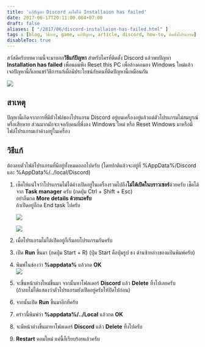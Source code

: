 ```yaml
---
title: 'แก้ปัญหา Discord ลงไม่ได้ Installaion has failed'
date: 2017-06-17T20:11:00.004+07:00
draft: false
aliases: [ "/2017/06/discord-installaion-has-failed.html" ]
tags : [blog, วิธีการ, game, แก้ปัญหา, article, discord, how-to, ติดตั้งโปรแกรม]
disableToc: true
---
```

  
สวัสดีครับบทความนี้จะมาบอก**วิธีแก้ปัญหา** สำหรับใครที่ติดตั้ง Discord แล้วพบปัญหา **Installation has failed**  เพื่อนผมพึง Reset this PC เพื่อล้างคอมลง Windows ใหม่แล้วเจอปัญหานี้ก็เลยแชร์วิธีการแก้เผื่อมีประโยชน์กับคนที่ติดปัญหานี้เหมือนกัน  

[![](https://4.bp.blogspot.com/-5G8tFZbxAic/WUUfl_kUVrI/AAAAAAAAB3k/TsXFNN3GPeEB3R3BF-GdAWUH9w3Oh-5MwCLcBGAs/s320/error.jpg)](https://4.bp.blogspot.com/-5G8tFZbxAic/WUUfl_kUVrI/AAAAAAAAB3k/TsXFNN3GPeEB3R3BF-GdAWUH9w3Oh-5MwCLcBGAs/s1600/error.jpg)

  
## สาเหตุ

ปัญหานี้เกิดจากการที่มีตัวไฟล์ของโปรแกรม Discord อยู่บนเครื่องอยู่แล้วแต่ตัวโปรแกรมไม่สมบูรณ์หรือเสียหาย ส่วนมากมักจะเจอกับคนที่พึ่งลง Windows ใหม่ หรือ Reset Windows มาหรือมีไฟล์โปรแกรมเก่าค้างอยู่ในเครื่อง  

## วิธีแก้

ต้องลบตัวไฟล์โปรแกรมที่มีอยู่ทั้งหมดออกไปครับ (โดยปกติแล้วจะอยู่ที่ %AppData%/Discord และ %AppData%/../local/Discord)  

1.  เช็คให้แน่ใจว่าโปรแกรมไม่ได้ค้างเปิดอยู่ในเครื่องรวมไปถึง**ไม่ได้เปิดในบราวเซอร์**ด้วยครับ เช็คได้จาก **Task manager** ครับ (กดปุ่ม Ctrl + Shift + Esc)  
    อย่าลืมกด **More details ด้วยนะครับ**  
    ถ้าเปิดอยู่ก็กด End task ไปครับ  
    
    [![](https://1.bp.blogspot.com/-eMBkioQR0yA/XKm-VI736QI/AAAAAAAAF5M/-2cBv9YhICIVo6_SINeGDyDeF6q1ARJTwCLcBGAs/s320/task-manager-more-details.png)](https://1.bp.blogspot.com/-eMBkioQR0yA/XKm-VI736QI/AAAAAAAAF5M/-2cBv9YhICIVo6_SINeGDyDeF6q1ARJTwCLcBGAs/s1600/task-manager-more-details.png)
    
      
    [![](https://1.bp.blogspot.com/-KQ0yB4Ls94U/WUUfqC2CopI/AAAAAAAAB3o/_LcMlmOQ0CUgmNs4s81m7JhQSu8-7VoLACLcBGAs/s500/taskmanger.jpg)](https://1.bp.blogspot.com/-KQ0yB4Ls94U/WUUfqC2CopI/AAAAAAAAB3o/_LcMlmOQ0CUgmNs4s81m7JhQSu8-7VoLACLcBGAs/s1600/taskmanger.jpg)
2.  เมื่อโปรแกรมไม่ได้เปิดอยู่ก็เริ่มลบโปรแกรมกันครับ
3.  เปิด **Run** ขึ้นมา (กดปุ่ม Start + R) (ปุ่ม Start คือปุ่มรูป ธง ด้านซ้ายล่างของแป้นพิมพ์ครับ)
4.  พิมพ์ในช่องว่า **%appdata%** แล้วกด **OK**  
    [![](https://3.bp.blogspot.com/-9ISF6BT7kEU/WUUfunuEDxI/AAAAAAAAB3s/wYHvbtUtmPcwhjU0x6VIX3GMjMuMW7IzwCLcBGAs/s320/windows_run.jpg)](https://3.bp.blogspot.com/-9ISF6BT7kEU/WUUfunuEDxI/AAAAAAAAB3s/wYHvbtUtmPcwhjU0x6VIX3GMjMuMW7IzwCLcBGAs/s1600/windows_run.jpg)
5.  จะขึ้นหน้าต่างใหม่ขึ้นมา จากนั้นหาโฟลเดอร์ **Discord** แล้ว **Delete** ทิ้งไปเลยครับ  
    (ถ้าลบไม่ได้แสดงว่าตัวโปรแกรมยังเปิดอยู่ครับให้ปิดไปก่อน)
6.  จากนั้นเปิด **Run** ขึ้นมาอีกทีครับ
7.  คร่าวนี้พิมพ์ว่า **%appdata%/../Local** แล้วกด **OK**
8.  จะมีหน้าต่างขึ้นมาหาโฟลเดอร์ **Discord** แล้ว **Delete** ทิ้งไปครับ
9.  **Restart** คอมใหม่ แค่นี้ก็เรียบร้อยแล้วครับ